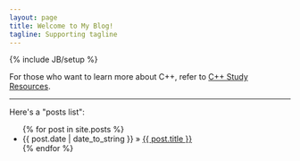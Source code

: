 ```yaml
---
layout: page
title: Welcome to My Blog!
tagline: Supporting tagline
---
```

{% include JB/setup %}

For those who want to learn more about C++, refer to [C++ Study Resources](/pages/cpp-study-resource.html).

---
Here's a "posts list":

<ul class="posts">
  {% for post in site.posts %}
    <li><span>{{ post.date | date_to_string }}</span> &raquo; <a href="{{ BASE_PATH }}{{ post.url }}">{{ post.title }}</a></li>
  {% endfor %}
</ul>

